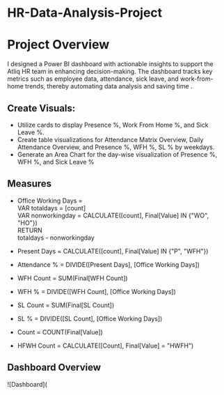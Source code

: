 # HR-Data-Analysis-Project
 
# Project Overview
I designed a Power BI dashboard with actionable insights to support the Atliq HR team in enhancing decision-making. 
The dashboard tracks key metrics such as employee data, attendance, sick leave, and work-from-home trends,
thereby automating data analysis and saving time .

## Create Visuals:

* Utilize cards to display Presence %, Work From Home %, and Sick Leave %.
* Create table visualizations for Attendance Matrix Overview, Daily Attendance Overview, and Presence %, WFH %, SL % by weekdays.
* Generate an Area Chart for the day-wise visualization of Presence %, WFH %, and Sick Leave %

## Measures
* Office Working Days =  
VAR totaldays = [count]  
VAR nonworkingday = CALCULATE([count], Final[Value] IN {"WO", "HO"})  
RETURN  
totaldays - nonworkingday  

* Present Days = CALCULATE([count], Final[Value] IN {"P", "WFH"})  

* Attendance % = DIVIDE([Present Days], [Office Working Days])  

* WFH Count = SUM(Final[WFH Count])  

* WFH % = DIVIDE([WFH Count], [Office Working Days])  

* SL Count = SUM(Final[SL Count])  

* SL % = DIVIDE([SL Count], [Office Working Days])  

* Count = COUNT(Final[Value])  

* HFWH Count = CALCULATE([Count], Final[Value] = "HWFH")  


## Dashboard Overview
![Dashboard](


